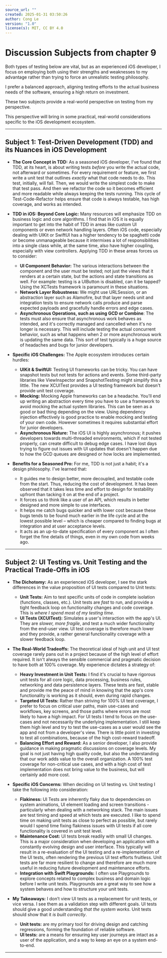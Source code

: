 ```yaml
---
source_url: ""
created: 2025-01-31 03:50:26
author: Cong Le
version: "1.0"
license(s): MIT, CC BY 4.0
---
```


# Discussion Subjects from chapter 9

Both types of testing below are vital, but as an experienced iOS developer, I focus on employing both using their strengths and weaknesses to my advantage rather than trying to force an unrealistic testing philosophy.

I prefer a balanced approach, aligning testing efforts to the actual business needs of the software, ensuring a high return on investment.

These two subjects provide a real-world perspective on testing from my perspective.

This perspective will bring in some practical, real-world considerations specific to the iOS development ecosystem.


---


## Subject 1: Test-Driven Development (TDD) and its Nuances in iOS Development

*   **The Core Concept in TDD:** As a seasoned iOS developer, I've found that TDD, at its heart, is about writing tests *before* you write the actual code, not afterward or sometimes. For every requirement or feature, we first write a unit test that outlines *exactly* what that code needs to do. This test, initially, will fail. Then, we would write the simplest code to make that test pass. And then we refactor the code so it becomes efficient and more readable while always keeping the tests running. This cycle of Test-Code-Refactor helps ensure that code is always testable, has high coverage, and works as intended.

*   **TDD in iOS: Beyond Core Logic:** Many resources will emphasize TDD on business logic and core algorithms. I find that in iOS it is equally important to get into the habit of TDD in areas like custom UI components or even network handling layers. Often iOS code, especially dealing with UIKit or SwiftUI has a higher tendency to be spaghetti code or become unmanageable because it intermixes a lot of responsibilities into a single class while, at the same time, also have higher coupling, especially with view controllers. Applying TDD in these areas forces us to consider:

    *   **UI Component Behavior:** The various interactions between the component and the user must be tested; not just the views that it renders at a certain state, but the actions and state transitions as well. For example: testing is a UIButton is disabled, can it be tapped? Using the XCTests framework is paramount in these situations.
    *   **Network Layer Robustness:** We might use URLSession, or an abstraction layer such as Alamofire, but that layer needs unit and integration tests to ensure network calls produce and parse expected payloads and gracefully handle errors and edge cases.
    *  **Asynchronous Operations, such as using GCD or Combine**: The tests must also ensure that asynchronous work behaves as intended, and it's correctly managed and cancelled when it's no longer is necessary. This will include testing the actual concurrent behavior, such as what happens when 2 or more asynchronous work is updating the same data. This sort of test typically is a huge source of headaches and bugs for junior developers.

*   **Specific iOS Challenges:** The Apple ecosystem introduces certain hurdles:

    *   **UIKit & SwiftUI:** Testing UI frameworks can be tricky. You can have snapshot tests but not tests for actions and events. Some third-party libraries like ViewInspector and SnapshotTesting might simplify this a little. The new XCUITest provides a UI testing framework but doesn't provide unit test coverage.
    *   **Mocking:** Mocking Apple frameworks can be a headache. You'll end up writing an abstraction every time you have to use a framework to avoid mocking the actual system libraries. This can be seen as a good or bad thing depending on the view. Using dependency injection effectively is good practice to enable mocking and testing of your own code. However sometimes it requires substantial effort for junior developers.
    *   **Asynchronous Nature:** The iOS UI is highly asynchronous; it pushes developers towards multi-threaded environments, which if not tested properly, can create difficult to debug edge cases. I have lost days trying to figure out issues with UI updates that doesn't happen due to how the GCD queues are designed or how locks are implemented.

*   **Benefits for a Seasoned Pro:** For me, TDD is not just a habit; it's a design philosophy. I've learned that:
      *   It guides me to design better, more decoupled, and testable code from the start. Thus, reducing the cost of development. It has been observed that it takes less time and effort to design for testability upfront than tacking it on at the end of a project.
      *   It forces us to think like a user of an API, which results in better designed and more simple to use interfaces.
      *  It helps me catch bugs quicker and with lower cost because these bugs tends to be found much earlier in the life cycle and at the lowest possible level – which is cheaper compared to finding bugs at integration and at user acceptance levels.
      *  It acts as an up-to-date specification of every component as I often forget the fine details of things, even in my own code from weeks ago.

---


## Subject 2: UI Testing vs. Unit Testing and the Practical Trade-Offs in iOS

*   **The Dichotomy:** As an experienced iOS developer, I see the stark differences in the value proposition of UI tests compared to Unit tests:

    *   **Unit Tests:** Aim to test specific units of code in complete isolation (functions, classes, etc.). Unit tests are *fast* to run, and provide a tight feedback loop on functionality changes and code coverage. This is *where I spend most of my testing time*.
    *   **UI Tests (XCUITest):** Simulates a user's interaction with the app's UI. They are *slower, more fragile*, and test a much wider functionality from the end-user view. UI test coverage is therefore much lower and they provide, a rather general functionality coverage with a slower feedback loop.

*   **The Real-World Tradeoffs:** The theoretical ideal of high unit and UI test coverage rarely pans out in a project because of the high level of effort required. It isn't always the sensible commercial and pragmatic decision to have both at 100% coverage. My experience dictates a strategy of:

    *   **Heavy Investment in Unit Tests:** I find it's crucial to have rigorous unit tests for all core logic, data processing, business rules, networking and data persistence layers. These tests are fast, stable and provide me the peace of mind in knowing that the app's core functionality is working as it should, even during rapid changes.
    *   **Targeted UI Tests:** Rather than striving for 100% UI test coverage, I prefer to focus on critical user paths, main use-cases and workflows, key screens, and those paths where errors are most likely to have a high impact. For UI tests I tend to focus on the use-cases and not necessarily the underlying implementation. I still keep them high level and try to test the use-cases as a user would see the app and not from a developer's view. There is little point in investing to test all combinations, because of the high cost-reward tradeoff.
    *   **Balancing Effort and Reward:** As a senior developer, I also provide guidance in making pragmatic discussions on coverage levels. My goal is not just having high quality code, but also the understanding that our work adds value to the overall organization. A 100% test coverage for non-critical use cases, and with a high cost of test implementation does not bring value to the business, but will certainly add more cost.

*   **Specific iOS Concerns:** When deciding on UI testing vs. Unit testing I take the following into consideration:

    *   **Flakiness:** UI Tests are inherently flaky due to dependencies on system animations, UI element loading and screen transitions - particularly when dealing with a networking stack. The main issues are test timing and speed at which tests are executed. I like to spend time on making unit tests as close to perfect as possible, but rarely would I spend time fixing flakiness issues with UI tests if all core functionality is covered in unit test level.
    *   **Maintenance Cost:** UI tests break readily with small UI changes. This is a major consideration when developing an application with a constantly evolving design and user interface. This typically will result in a re-evaluation of the UI testing and a re-implementation of the UI tests, often rendering the previous UI test efforts fruitless. Unit tests are far more resilient to change and therefore are much more useful in reducing future development and maintenance efforts.
    *   **Integration with Swift Playgrounds:** I often use Playgrounds to explore concepts related to complex business and domain logic before I write unit tests. Playgrounds are a great way to see how a system behaves and how to structure your unit tests.

*   **My Takeaways:** I don’t view UI tests as a replacement for unit tests, or vice versa. I see them as a validation step with different goals. UI tests should give a good understanding *that the system works*. Unit tests should show that it *is built correctly*.

    *   **Unit tests:** are my primary tool for driving design and catching regressions, forming the foundation of reliable software.
    *  **UI tests:** are a means for ensuring key user journeys are intact as a user of the application, and a way to keep an eye on a system end-to-end.

---

